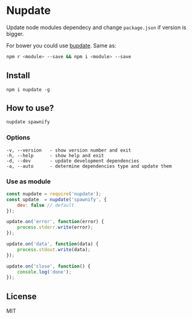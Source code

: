 # Nupdate

Update node modules dependecy and change `package.json` if version is bigger.

For bower you could use [bupdate](https://github.com/coderaiser/bupdate "bupdate").
Same as:

```sh
npm r <module> --save && npm i <module> --save
```

## Install

```
npm i nupdate -g
```

## How to use?

```sh
nupdate spawnify
```

### Options

```
-v, --version   - show version number and exit
-h, --help      - show help and exit
-d, --dev       - update development dependencies
-a, --auto      - determine dependencies type and update them
```

### Use as module

```js
const nupdate = require('nupdate');
const update  = nupdate('spawnify', {
    dev: false // default
});

update.on('error', function(error) {
    process.stderr.write(error);
});

update.on('data', function(data) {
    process.stdout.write(data);
});

update.on('close', function() {
    console.log('done');
});
```

## License

MIT
